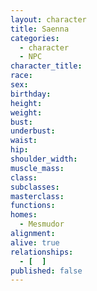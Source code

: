 ```yaml
---
layout: character
title: Saenna
categories:
  - character
  - NPC
character_title: 
race: 
sex: 
birthday: 
height: 
weight: 
bust: 
underbust:
waist: 
hip: 
shoulder_width: 
muscle_mass: 
class:
subclasses:
masterclass:
functions:
homes:
  - Mesmudor
alignment: 
alive: true
relationships:
  - [  ]
published: false
---
```


<!--more-->
